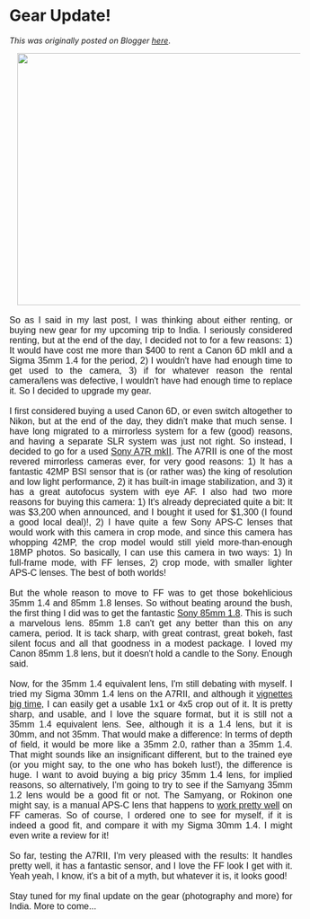 # Gear Update!

*This was originally posted on Blogger [here](https://photopensieve.blogspot.com/2018/09/gear-update.html)*.

<div style="text-align: justify;">
<div class="separator" style="clear: both; text-align: center;">
<a href="https://blogger.googleusercontent.com/img/b/R29vZ2xl/AVvXsEjPy5QohLY3Nivuv2nsySk0ny2kTzDATxXgH3F0CTs5E3YMXhQuRo7EwVJDabqYvzYtAUQnpDrTS_bHne277hlCHtxlbLDEeagDI5NqThW00LLc_lnsZyc_meCYSyM1ifQWaJoPNnjSrvjG/s1600/Screen+Shot+2018-09-30+at+9.51.53+PM.png" style="margin-left: 1em; margin-right: 1em;"><span style="font-family: arial; font-size: medium;"><img border="0" height="449" src="https://blogger.googleusercontent.com/img/b/R29vZ2xl/AVvXsEjPy5QohLY3Nivuv2nsySk0ny2kTzDATxXgH3F0CTs5E3YMXhQuRo7EwVJDabqYvzYtAUQnpDrTS_bHne277hlCHtxlbLDEeagDI5NqThW00LLc_lnsZyc_meCYSyM1ifQWaJoPNnjSrvjG/s640/Screen+Shot+2018-09-30+at+9.51.53+PM.png" width="640" /></span></a></div>
<div style="text-align: center;">
<span style="font-family: arial; font-size: medium;"><br /></span></div><span style="font-family: arial; font-size: medium;">
So as I said in my last post, I was thinking about either renting, or buying new gear for my upcoming trip to India. I seriously considered renting, but at the end of the day, I decided not to for a few reasons: 1) It would have cost me more than $400 to rent a Canon 6D mkII and a Sigma 35mm 1.4 for the period, 2) I wouldn't have had enough time to get used to the camera, 3) if for whatever reason the rental camera/lens was defective, I wouldn't have had enough time to replace it. So I decided to upgrade my gear.</span></div>
<div style="text-align: justify;">
<span style="font-family: arial; font-size: medium;"><br /></span></div>
<div style="text-align: justify;"><span style="font-family: arial; font-size: medium;">
I first considered buying a used Canon 6D, or even switch altogether to Nikon, but at the end of the day, they didn't make that much sense. I have long migrated to a mirrorless system for a few (good) reasons, and having a separate SLR system was just not right. So instead, I decided to go for a used <a href="https://www.dpreview.com/reviews/sony-alpha-7r-ii" target="_blank">Sony A7R mkII</a>. The A7RII is one of the most revered mirrorless cameras ever, for very good reasons: 1) It has a fantastic 42MP BSI sensor that is (or rather was) the king of resolution and low light performance, 2) it has built-in image stabilization, and 3) it has a great autofocus system with eye AF. I also had two more reasons for buying this camera: 1) It's already depreciated quite a bit: It was $3,200 when announced, and I bought it used for $1,300 (I found a good local deal)!, 2) I have quite a few Sony APS-C lenses that would work with this camera in crop mode, and since this camera has whopping 42MP, the crop model would still yield more-than-enough 18MP photos. So basically, I can use this camera in two ways: 1) In full-frame mode, with FF lenses, 2) crop mode, with smaller lighter APS-C lenses. The best of both worlds!<br />
<br />
But the whole reason to move to FF was to get those bokehlicious 35mm 1.4 and 85mm 1.8 lenses. So without beating around the bush, the first thing I did was to get the fantastic <a href="https://www.dxomark.com/sony-fe-85mm-f1-8-lens-review-excellent-choice/" target="_blank">Sony 85mm 1.8</a>. This is such a marvelous lens. 85mm 1.8 can't get any better than this on any camera, period. It is tack sharp, with great contrast, great bokeh, fast silent focus and all that goodness in a modest package. I loved my Canon 85mm 1.8 lens, but it doesn't hold a candle to the Sony. Enough said.<br />
<br />
Now, for the 35mm 1.4 equivalent lens, I'm still debating with myself. I tried my Sigma 30mm 1.4 lens on the A7RII, and although it <a href="https://www.youtube.com/watch?v=F5echPTFQxw&amp;vl" target="_blank">vignettes big time</a>, I can easily get a usable 1x1 or 4x5 crop out of it. It is pretty sharp, and usable, and I love the square format, but it is still not a 35mm 1.4 equivalent lens. See, although it is a 1.4 lens, but it is 30mm, and not 35mm. That would make a difference: In terms of depth of field, it would be more like a 35mm 2.0, rather than a 35mm 1.4. That might sounds like an insignificant different, but to the trained eye (or you might say, to the one who has bokeh lust!), the difference is huge. I want to avoid buying a big pricy 35mm 1.4 lens, for implied reasons, so alternatively, I'm going to try to see if the Samyang 35mm 1.2 lens would be a good fit or not. The Samyang, or Rokinon one might say, is a manual APS-C lens that happens to <a href="https://www.flickr.com/photos/simbon4o/sets/72157682052435930" target="_blank">work pretty well</a> on FF cameras. So of course, I ordered one to see for myself, if it is indeed a good fit, and compare it with my Sigma 30mm 1.4. I might even write a review for it!<br />
<br />
So far, testing the A7RII, I'm very pleased with the results: It handles pretty well, it has a fantastic sensor, and I love the FF look I get with it. Yeah yeah, I know, it's a bit of a myth, but whatever it is, it looks good!<br />
<br />
Stay tuned for my final update on the gear (photography and more) for India. More to come...</span></div>